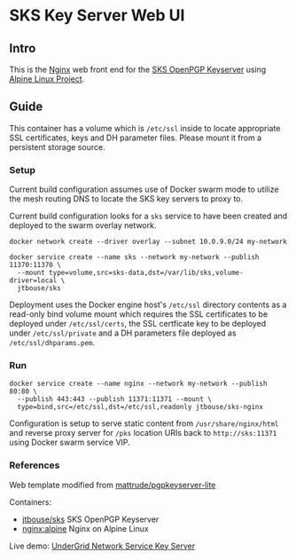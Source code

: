 # SKS Key Server Web UI

## Intro

This is the [Nginx](http://nginx.org) web front end for the
[SKS OpenPGP Keyserver](https://bitbucket.org/skskeyserver/sks-keyserver) using
[Alpine Linux Project](http://alpinelinux.org).

## Guide

This container has a volume which is `/etc/ssl` inside to locate appropriate
SSL certificates, keys and DH parameter files. Please mount it from a
persistent storage source.

### Setup

Current build configuration assumes use of Docker swarm mode to utilize the
mesh routing DNS to locate the SKS key servers to proxy to.

Current build configuration looks for a `sks` service to have been created and
deployed to the swarm overlay network.

```
docker network create --driver overlay --subnet 10.0.9.0/24 my-network

docker service create --name sks --network my-network --publish 11370:11370 \
  --mount type=volume,src=sks-data,dst=/var/lib/sks,volume-driver=local \
  jtbouse/sks
```

Deployment uses the Docker engine host's `/etc/ssl` directory contents as a
read-only bind volume mount which requires the SSL certificates to be deployed
under `/etc/ssl/certs`, the SSL certficate key to be deployed under
`/etc/ssl/private` and a DH parameters file deployed as `/etc/ssl/dhparams.pem`.

### Run 

```
docker service create --name nginx --network my-network --publish 80:80 \
  --publish 443:443 --publish 11371:11371 --mount \
  type=bind,src=/etc/ssl,dst=/etc/ssl,readonly jtbouse/sks-nginx
```

Configuration is setup to serve static content from `/usr/share/nginx/html` and
reverse proxy server for `/pks` location URIs back to
`http://sks:11371` using Docker swarm service VIP.

### References

Web template modified from [mattrude/pgpkeyserver-lite](https://github.com/mattrude/pgpkeyserver-lite)

Containers:
- [jtbouse/sks](http://hub.docker.com/r/jtbousej/sks) SKS OpenPGP Keyserver
- [nginx:alpine](http://hub.docker.com/_/nginx) Nginx on Alpine Linux

Live demo: [UnderGrid Network Service Key Server](http://sks.undergrid.net:11371)